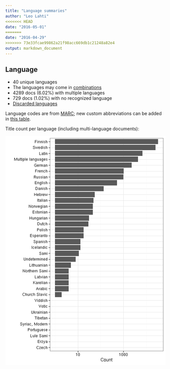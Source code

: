```yaml
---
title: "Language summaries"
author: "Leo Lahti"
<<<<<<< HEAD
date: "2016-05-01"
=======
date: "2016-04-29"
>>>>>>> 73e33fcae99862a21f98acc669db1c21248a82e4
output: markdown_document
---
```


## Language

 * 40 unique languages
 * The languages may come in [combinations](output.tables/language_conversions.csv)
 * 4289 docs (6.02%) with multiple languages
 * 729 docs (1.02%) with no recognized language 
 * [Discarded languages](output.tables/language_discarded.csv)

Language codes are from [MARC](http://www.loc.gov/marc/languages/language_code.html); new custom abbreviations can be added in [this table](https://github.com/rOpenGov/bibliographica/blob/master/inst/extdata/language_abbreviations.csv).

Title count per language (including multi-language documents):

![plot of chunk summarylang](figure/summarylang-1.png)


